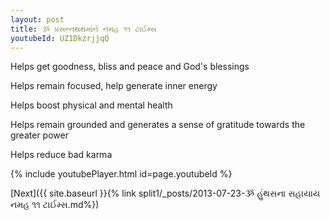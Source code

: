 ```yaml
---
layout: post
title: ૐ પ્રસન્નથથમાંને નમહ ૧૧ ટાઈમ્સ
youtubeId: UZ1DkzrjjqQ
---
```

 
 
Helps get goodness, bliss and peace and God's blessings
 
Helps remain focused, help generate inner energy 
 
Helps boost physical and mental health 
 
Helps remain grounded and generates a sense of gratitude towards the greater power 
 
Helps reduce bad karma
 
 
 
 


{% include youtubePlayer.html id=page.youtubeId %}
 
[Next]({{ site.baseurl }}{% link  split1/_posts/2013-07-23-ૐ હુંથસના સહાયાય નમહ ૧૧ ટાઈમ્સ.md%})
 
